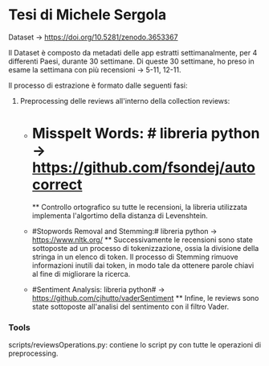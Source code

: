 # Tesi di Michele Sergola

Dataset -> https://doi.org/10.5281/zenodo.3653367

Il Dataset è composto da metadati delle app estratti settimanalmente, per 4 differenti Paesi, durante 30 settimane.
Di queste 30 settimane, ho preso in esame la settimana con più recensioni -> 5-11, 12-11.

Il processo di estrazione è formato dalle seguenti fasi:
  
   1. Preprocessing delle reviews all'interno della collection reviews:
      *  # Misspelt Words: # libreria python -> https://github.com/fsondej/autocorrect
         **  Controllo ortografico su tutte le recensioni, la libreria utilizzata implementa l'algortimo della distanza di Levenshtein.
      
      *  #Stopwords Removal and Stemming:# libreria python -> https://www.nltk.org/
         ** Successivamente le recensioni sono state sottoposte ad un processo di tokenizzazione, ossia la divisione della stringa in un elenco di token.
            Il processo di Stemming rimuove informazioni inutili dai token, in modo tale da ottenere parole chiavi al fine di migliorare la ricerca.
            
      *  #Sentiment Analysis: libreria python# -> https://github.com/cjhutto/vaderSentiment
         ** Infine, le reviews sono state sottoposte all'analisi del sentimento con il filtro Vader.

### Tools

scripts/reviewsOperations.py: contiene lo script py con tutte le operazioni di preprocessing.
